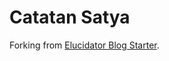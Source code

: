 # Catatan Satya

Forking from [Elucidator Blog Starter](https://github.com/satyawikananda/elucidator-blog-starter).